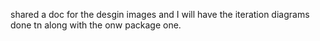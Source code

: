 shared a doc for the desgin images and I will have the iteration diagrams done tn along with the onw package one.
